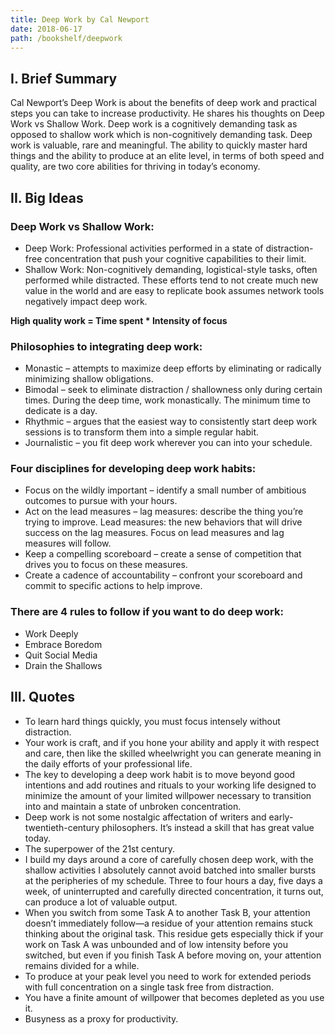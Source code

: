 ```yaml
---
title: Deep Work by Cal Newport
date: 2018-06-17
path: /bookshelf/deepwork
---
```


## I. Brief Summary

Cal Newport’s Deep Work is about the benefits of deep work and practical steps you can take to increase productivity. He shares his thoughts on Deep Work vs Shallow Work. Deep work is a cognitively demanding task as opposed to shallow work which is non-cognitively demanding task. Deep work is valuable, rare and meaningful. The ability to quickly master hard things and the ability to produce at an elite level, in terms of both speed and quality, are two core abilities for thriving in today’s economy.

## II. Big Ideas

### Deep Work vs Shallow Work:
- Deep Work: Professional activities performed in a state of distraction-free concentration that push your cognitive capabilities to their limit.
- Shallow Work: Non-cognitively demanding, logistical-style tasks, often performed while distracted. These efforts tend to not create much new value in the world and are easy to replicate book assumes network tools negatively impact deep work.

**High quality work = Time spent * Intensity of focus**

### Philosophies to integrating deep work:
- Monastic – attempts to maximize deep efforts by eliminating or radically minimizing shallow obligations.
- Bimodal – seek to eliminate distraction / shallowness only during certain times. During the deep time, work monastically. The minimum time to dedicate is a day.
- Rhythmic – argues that the easiest way to consistently start deep work sessions is to transform them into a simple regular habit.
- Journalistic – you fit deep work wherever you can into your schedule.

### Four disciplines for developing deep work habits:
- Focus on the wildly important – identify a small number of ambitious outcomes to pursue with your hours.
- Act on the lead measures – lag measures: describe the thing you’re trying to improve. Lead measures: the new behaviors that will drive success on the lag measures. Focus on lead measures and lag measures will follow.
- Keep a compelling scoreboard – create a sense of competition that drives you to focus on these measures.
- Create a cadence of accountability – confront your scoreboard and commit to specific actions to help improve.

### There are 4 rules to follow if you want to do deep work:
- Work Deeply
- Embrace Boredom
- Quit Social Media
- Drain the Shallows

## III. Quotes

- To learn hard things quickly, you must focus intensely without distraction.
- Your work is craft, and if you hone your ability and apply it with respect and care, then like the skilled
wheelwright you can generate meaning in the daily efforts of your professional life.
- The key to developing a deep work habit is to move beyond good intentions and add routines and rituals
to your working life designed to minimize the amount of your limited willpower necessary to transition into
and maintain a state of unbroken concentration.
- Deep work is not some nostalgic affectation of writers and early-twentieth-century philosophers. It’s
instead a skill that has great value today.
- The superpower of the 21st century.
- I build my days around a core of carefully chosen deep work, with the shallow activities I absolutely
cannot avoid batched into smaller bursts at the peripheries of my schedule. Three to four hours a day, five days a week, of uninterrupted and carefully directed concentration, it turns out, can produce a lot of valuable output.
- When you switch from some Task A to another Task B, your attention doesn’t immediately follow—a residue of your attention remains stuck thinking about the original task. This residue gets especially thick if your work on Task A was unbounded and of low intensity before you switched, but even if you finish Task A before moving on, your attention remains divided for a while.
- To produce at your peak level you need to work for extended periods with full concentration on a single task free from distraction.
- You have a finite amount of willpower that becomes depleted as you use it.
- Busyness as a proxy for productivity.